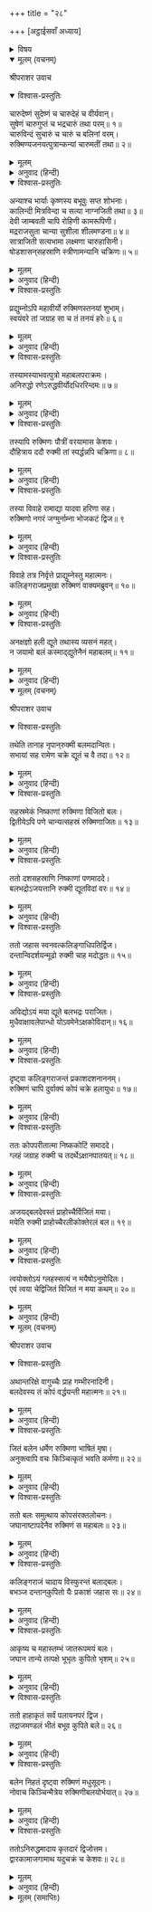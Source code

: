 +++
title = "२८"

+++
[अट्ठाईसवाँ अध्याय]



<details><summary>विषय</summary>

रुक्मीका वध
</details>


<details open><summary>मूलम् (वचनम्)</summary>

श्रीपराशर उवाच
</details>

<details open><summary>विश्वास-प्रस्तुतिः</summary>

चारुदेष्णं सुदेष्णं च चारुदेहं च वीर्यवान्।  
सुषेणं चारुगुप्तं च भद्रचारुं तथा परम्॥ १॥  
चारुविन्दं सुचारुं च चारुं च बलिनां वरम्।  
रुक्मिण्यजनयत्पुत्रान्कन्यां चारुमतीं तथा॥ २॥
</details>

<details><summary>मूलम्</summary>

चारुदेष्णं सुदेष्णं च चारुदेहं च वीर्यवान्।  
सुषेणं चारुगुप्तं च भद्रचारुं तथा परम्॥ १॥  
चारुविन्दं सुचारुं च चारुं च बलिनां वरम्।  
रुक्मिण्यजनयत्पुत्रान्कन्यां चारुमतीं तथा॥ २॥
</details>

<details><summary>अनुवाद (हिन्दी)</summary>

श्रीपराशरजी बोले—हे मैत्रेय! रुक्मिणीके[प्रद्युम्नके अतिरिक्त] चारुदेष्ण, सुदेष्ण, वीर्यवान्, चारुदेह, सुषेण, चारुगुप्त, भद्रचारु, चारुविन्द, सुचारु और बलवानोंमें श्रेष्ठ चारु नामक पुत्र तथा चारुमती नामकी एक कन्या हुई॥ १-२॥
</details>

<details open><summary>विश्वास-प्रस्तुतिः</summary>

अन्याश्च भार्याः कृष्णस्य बभूवुः सप्त शोभनाः।  
कालिन्दी मित्रविन्दा च सत्या नाग्नजिती तथा॥ ३॥  
देवी जाम्बवती चापि रोहिणी कामरूपिणी।  
मद्रराजसुता चान्या सुशीला शीलमण्डना॥ ४॥  
सात्राजिती सत्यभामा लक्ष्मणा चारुहासिनी।  
षोडशासन‍्सहस्राणि स्त्रीणामन्यानि चक्रिणः॥ ५॥
</details>

<details><summary>मूलम्</summary>

अन्याश्च भार्याः कृष्णस्य बभूवुः सप्त शोभनाः।  
कालिन्दी मित्रविन्दा च सत्या नाग्नजिती तथा॥ ३॥  
देवी जाम्बवती चापि रोहिणी कामरूपिणी।  
मद्रराजसुता चान्या सुशीला शीलमण्डना॥ ४॥  
सात्राजिती सत्यभामा लक्ष्मणा चारुहासिनी।  
षोडशासन‍्सहस्राणि स्त्रीणामन्यानि चक्रिणः॥ ५॥
</details>

<details><summary>अनुवाद (हिन्दी)</summary>

रुक्मिणीके अतिरिक्त श्रीकृष्णचन्द्रके कालिन्दी, मित्रविन्दा, नग्नजित् की पुत्री सत्या, जाम्बवान् की पुत्री कामरूपिणी रोहिणी, अति-शीलवती मद्रराजसुता सुशीला भद्रा, सत्राजित् की पुत्री सत्यभामा और चारुहासिनी लक्ष्मणा—ये अति सुन्दरी सात स्त्रियाँ और थीं, इनके सिवा उनके सोलह हजार स्त्रियाँ और भी थीं॥ ३—५॥
</details>

<details open><summary>विश्वास-प्रस्तुतिः</summary>

प्रद्युम्नोऽपि महावीर्यो रुक्मिणस्तनयां शुभाम्।  
स्वयंवरे तां जग्राह सा च तं तनयं हरेः॥ ६॥
</details>

<details><summary>मूलम्</summary>

प्रद्युम्नोऽपि महावीर्यो रुक्मिणस्तनयां शुभाम्।  
स्वयंवरे तां जग्राह सा च तं तनयं हरेः॥ ६॥
</details>

<details><summary>अनुवाद (हिन्दी)</summary>

महावीर प्रद्युम्नने रुक्मीकी सुन्दरी कन्याको और उस कन्याने भी भगवान् के पुत्र प्रद्युम्नजीको स्वयंवरमें ग्रहण किया॥ ६॥
</details>

<details open><summary>विश्वास-प्रस्तुतिः</summary>

तस्यामस्याभवत्पुत्रो महाबलपराक्रमः।  
अनिरुद्धो रणेऽरुद्धवीर्योदधिररिन्दमः॥ ७॥
</details>

<details><summary>मूलम्</summary>

तस्यामस्याभवत्पुत्रो महाबलपराक्रमः।  
अनिरुद्धो रणेऽरुद्धवीर्योदधिररिन्दमः॥ ७॥
</details>

<details><summary>अनुवाद (हिन्दी)</summary>

उससे प्रद्युम्नजीके अनिरुद्ध नामक एक महाबलपराक्रमसम्पन्न पुत्र हुआ जो युद्धमें रुद्ध (प्रतिहत) न होनेवाला, बलका समुद्र तथा शत्रुओंका दमन करनेवाला था॥ ७॥
</details>

<details open><summary>विश्वास-प्रस्तुतिः</summary>

तस्यापि रुक्मिणः पौत्रीं वरयामास केशवः।  
दौहित्राय ददौ रुक्मी तां स्पर्द्धन्नपि चक्रिणा॥ ८॥
</details>

<details><summary>मूलम्</summary>

तस्यापि रुक्मिणः पौत्रीं वरयामास केशवः।  
दौहित्राय ददौ रुक्मी तां स्पर्द्धन्नपि चक्रिणा॥ ८॥
</details>

<details><summary>अनुवाद (हिन्दी)</summary>

कृष्णचन्द्रने उस (अनिरुद्ध)-के लिये भी रुक्मीकी पौत्रीका वरण किया और रुक्मीने कृष्णचन्द्रसे ईर्ष्या रखते हुए भी अपने दौहित्रको अपनी पौत्री देना स्वीकार कर लिया॥ ८॥
</details>

<details open><summary>विश्वास-प्रस्तुतिः</summary>

तस्या विवाहे रामाद्या यादवा हरिणा सह।  
रुक्मिणो नगरं जग्मुर्नाम्ना भोजकटं द्विज॥ ९
</details>

<details><summary>मूलम्</summary>

तस्या विवाहे रामाद्या यादवा हरिणा सह।  
रुक्मिणो नगरं जग्मुर्नाम्ना भोजकटं द्विज॥ ९
</details>

<details><summary>अनुवाद (हिन्दी)</summary>

हे द्विज! उसके विवाहमें सम्मिलित होनेके लिये कृष्णचन्द्रके साथ बलभद्र आदि अन्य यादवगण भी रुक्मीकी राजधानी भोजकट नामक नगरको गये॥ ९॥
</details>

<details open><summary>विश्वास-प्रस्तुतिः</summary>

विवाहे तत्र निर्वृत्ते प्राद्युम्नेस्तु महात्मनः।  
कलिङ्गराजप्रमुखा रुक्मिणं वाक्यमब्रुवन्॥ १०॥
</details>

<details><summary>मूलम्</summary>

विवाहे तत्र निर्वृत्ते प्राद्युम्नेस्तु महात्मनः।  
कलिङ्गराजप्रमुखा रुक्मिणं वाक्यमब्रुवन्॥ १०॥
</details>

<details><summary>अनुवाद (हिन्दी)</summary>

जब प्रद्युम्न-पुत्र महात्मा अनिरुद्धका विवाह-संस्कार हो चुका तो कलिंगराज आदि राजाओंने रुक्मीसे कहा—॥ १०॥
</details>

<details open><summary>विश्वास-प्रस्तुतिः</summary>

अनक्षज्ञो हली द्यूते तथास्य व्यसनं महत्।  
न जयामो बलं कस्माद्‍द्युतेनैनं महाबलम्॥ ११॥
</details>

<details><summary>मूलम्</summary>

अनक्षज्ञो हली द्यूते तथास्य व्यसनं महत्।  
न जयामो बलं कस्माद्‍द्युतेनैनं महाबलम्॥ ११॥
</details>

<details><summary>अनुवाद (हिन्दी)</summary>

‘‘ये बलभद्र द्यूतक्रीडा [अच्छी तरह ] जानते तो हैं नहीं तथापि इन्हें उसका व्यसन बहुत है; तो फिर हम इन महाबली रामको जुएसे ही क्यों न जीत लें?’’॥ ११॥
</details>

<details open><summary>मूलम् (वचनम्)</summary>

श्रीपराशर उवाच
</details>

<details open><summary>विश्वास-प्रस्तुतिः</summary>

तथेति तानाह नृपान‍्‍रुक्मी बलमदान्वितः।  
सभायां सह रामेण चक्रे द्यूतं च वै तदा॥ १२॥
</details>

<details><summary>मूलम्</summary>

तथेति तानाह नृपान‍्‍रुक्मी बलमदान्वितः।  
सभायां सह रामेण चक्रे द्यूतं च वै तदा॥ १२॥
</details>

<details><summary>अनुवाद (हिन्दी)</summary>

श्रीपराशरजी बोले—तब बलके मदसे उन्मत्त रुक्मीने उन राजाओंसे कहा—‘बहुत अच्छा’ और सभामें बलरामजीके साथ द्यूतक्रीडा आरम्भ कर दी॥ १२॥
</details>

<details open><summary>विश्वास-प्रस्तुतिः</summary>

सहस्रमेकं निष्काणां रुक्मिणा विजितो बलः।  
द्वितीयेऽपि पणे चान्यत्सहस्रं रुक्मिणाजितः॥ १३॥
</details>

<details><summary>मूलम्</summary>

सहस्रमेकं निष्काणां रुक्मिणा विजितो बलः।  
द्वितीयेऽपि पणे चान्यत्सहस्रं रुक्मिणाजितः॥ १३॥
</details>

<details><summary>अनुवाद (हिन्दी)</summary>

रुक्मीने पहले ही दाँवमें बलरामजीसे एक सहस्र निष्क जीते तथा दूसरे दाँवमें एक सहस्र निष्क और जीत लिये॥ १३॥
</details>

<details open><summary>विश्वास-प्रस्तुतिः</summary>

ततो दशसहस्राणि निष्काणां पणमाददे।  
बलभद्रोऽजयत्तानि रुक्मी द्यूतविदां वरः॥ १४॥
</details>

<details><summary>मूलम्</summary>

ततो दशसहस्राणि निष्काणां पणमाददे।  
बलभद्रोऽजयत्तानि रुक्मी द्यूतविदां वरः॥ १४॥
</details>

<details><summary>अनुवाद (हिन्दी)</summary>

तब बलभद्रजीने दस हजार निष्कका एक दाँव और लगाया। उसे भी पक्के जुआरी रुक्मीने ही जीत लिया॥ १४॥
</details>

<details open><summary>विश्वास-प्रस्तुतिः</summary>

ततो जहास स्वनवत्कलिङ्गाधिपतिर्द्विज।  
दन्तान्विदर्शयन्मूढो रुक्मी चाह मदोद्धतः॥ १५॥
</details>

<details><summary>मूलम्</summary>

ततो जहास स्वनवत्कलिङ्गाधिपतिर्द्विज।  
दन्तान्विदर्शयन्मूढो रुक्मी चाह मदोद्धतः॥ १५॥
</details>

<details><summary>अनुवाद (हिन्दी)</summary>

हे द्विज! इसपर मूढ कलिंगराज दाँत दिखाता हुआ जोरसे हँसने लगा और मदोन्मत्त रुक्मीने कहा—॥ १५॥
</details>

<details open><summary>विश्वास-प्रस्तुतिः</summary>

अविद्योऽयं मया द्यूते बलभद्रः पराजितः।  
मुधैवाक्षावलेपान्धो योऽवमेनेऽक्षकोविदान्॥ १६॥
</details>

<details><summary>मूलम्</summary>

अविद्योऽयं मया द्यूते बलभद्रः पराजितः।  
मुधैवाक्षावलेपान्धो योऽवमेनेऽक्षकोविदान्॥ १६॥
</details>

<details><summary>अनुवाद (हिन्दी)</summary>

‘‘द्यूतक्रीडासे अनभिज्ञ इन बलभद्रजीको मैंने हरा दिया है; ये वृथा ही अक्षके घमण्डसे अन्धे होकर अक्षकुशल पुरुषोंका अपमान करते थे’’॥ १६॥
</details>

<details open><summary>विश्वास-प्रस्तुतिः</summary>

दृष्ट्वा कलिङ्गराजन्तं प्रकाशदशनाननम्।  
रुक्मिणं चापि दुर्वाक्यं कोपं चक्रे हलायुधः॥ १७॥
</details>

<details><summary>मूलम्</summary>

दृष्ट्वा कलिङ्गराजन्तं प्रकाशदशनाननम्।  
रुक्मिणं चापि दुर्वाक्यं कोपं चक्रे हलायुधः॥ १७॥
</details>

<details><summary>अनुवाद (हिन्दी)</summary>

इस प्रकार कलिंगराजको दाँत दिखाते और रुक्मीको दुर्वाक्य कहते देख हलायुध बलभद्रजी अत्यन्त क्रोधित हुए॥ १७॥
</details>

<details open><summary>विश्वास-प्रस्तुतिः</summary>

ततः कोपपरीतात्मा निष्ककोटिं समाददे।  
ग्लहं जग्राह रुक्मी च तदर्थेऽक्षानपातयत्॥ १८॥
</details>

<details><summary>मूलम्</summary>

ततः कोपपरीतात्मा निष्ककोटिं समाददे।  
ग्लहं जग्राह रुक्मी च तदर्थेऽक्षानपातयत्॥ १८॥
</details>

<details><summary>अनुवाद (हिन्दी)</summary>

तब उन्होंने अत्यन्त कुपित होकर करोड़ निष्कका दाँव लगाया और रुक्मीने भी उसे ग्रहणकर उसके निमित्त पाँसे फेंके॥ १८॥
</details>

<details open><summary>विश्वास-प्रस्तुतिः</summary>

अजयद‍्बलदेवस्तं प्राहोच्चैर्विजितं मया।  
मयेति रुक्मी प्राहोच्चैरलीकोक्तेरलं बल॥ १९॥
</details>

<details><summary>मूलम्</summary>

अजयद‍्बलदेवस्तं प्राहोच्चैर्विजितं मया।  
मयेति रुक्मी प्राहोच्चैरलीकोक्तेरलं बल॥ १९॥
</details>

<details><summary>अनुवाद (हिन्दी)</summary>

उसे बलदेवजीने ही जीता और वे जोरसे बोल उठे, ‘मैंने जीता।’ इसपर रुक्मी भी चिल्लाकर बोला—‘बलराम! असत्य बोलनेसे कुछ लाभ नहीं हो सकता, यह दाँव भी मैंने ही जीता है॥ १९॥
</details>

<details open><summary>विश्वास-प्रस्तुतिः</summary>

त्वयोक्तोऽयं ग्लहस्सत्यं न मयैषोऽनुमोदितः।  
एवं त्वया चेद्विजितं विजितं न मया कथम्॥ २०॥
</details>

<details><summary>मूलम्</summary>

त्वयोक्तोऽयं ग्लहस्सत्यं न मयैषोऽनुमोदितः।  
एवं त्वया चेद्विजितं विजितं न मया कथम्॥ २०॥
</details>

<details><summary>अनुवाद (हिन्दी)</summary>

आपने इस दाँवके विषयमें जिक्र अवश्य किया था, किंतु मैंने उसका अनुमोदन तो नहीं किया। इस प्रकार यदि आपने इसे जीता है तो मैंने भी क्यों नहीं जीता?’’॥ २०॥
</details>

<details open><summary>मूलम् (वचनम्)</summary>

श्रीपराशर उवाच
</details>

<details open><summary>विश्वास-प्रस्तुतिः</summary>

अथान्तरिक्षे वागुच्चैः प्राह गम्भीरनादिनी।  
बलदेवस्य तं कोपं वर्द्धयन्ती महात्मनः॥ २१॥
</details>

<details><summary>मूलम्</summary>

अथान्तरिक्षे वागुच्चैः प्राह गम्भीरनादिनी।  
बलदेवस्य तं कोपं वर्द्धयन्ती महात्मनः॥ २१॥
</details>

<details><summary>अनुवाद (हिन्दी)</summary>

श्रीपराशरजी बोले—उसी समय महात्मा बलदेवजीके क्रोधको बढ़ाती हुई आकाशवाणीने गम्भीर स्वरमें कहा—॥ २१॥
</details>

<details open><summary>विश्वास-प्रस्तुतिः</summary>

जितं बलेन धर्मेण रुक्मिणा भाषितं मृषा।  
अनुक्त्वापि वचः किञ्चित्कृतं भवति कर्मणा॥ २२॥
</details>

<details><summary>मूलम्</summary>

जितं बलेन धर्मेण रुक्मिणा भाषितं मृषा।  
अनुक्त्वापि वचः किञ्चित्कृतं भवति कर्मणा॥ २२॥
</details>

<details><summary>अनुवाद (हिन्दी)</summary>

‘‘इस दाँवको धर्मानुसार तो बलरामजी ही जीते हैं; रुक्मी झूठ बोलता है क्योंकि [अनुमोदनसूचक] वचन न कहनेपर भी [पाँसे फेंकने आदि] कार्यसे वह अनुमोदित ही माना जायगा’’॥ २२॥
</details>

<details open><summary>विश्वास-प्रस्तुतिः</summary>

ततो बलः समुत्थाय कोपसंरक्तलोचनः।  
जघानाष्टापदेनैव रुक्मिणं स महाबलः॥ २३॥
</details>

<details><summary>मूलम्</summary>

ततो बलः समुत्थाय कोपसंरक्तलोचनः।  
जघानाष्टापदेनैव रुक्मिणं स महाबलः॥ २३॥
</details>

<details><summary>अनुवाद (हिन्दी)</summary>

तब क्रोधसे अरुणनयन हुए महाबली बलभद्रजीने उठकर रुक्मीको जुआ खेलनेके पाँसोंसे ही मार डाला॥ २३॥
</details>

<details open><summary>विश्वास-प्रस्तुतिः</summary>

कलिङ्गराजं चादाय विस्फुरन्तं बलाद‍्बलः।  
बभञ्ज दन्तान‍्कुपितो यैः प्रकाशं जहास सः॥ २४॥
</details>

<details><summary>मूलम्</summary>

कलिङ्गराजं चादाय विस्फुरन्तं बलाद‍्बलः।  
बभञ्ज दन्तान‍्कुपितो यैः प्रकाशं जहास सः॥ २४॥
</details>

<details><summary>अनुवाद (हिन्दी)</summary>

फिर फड़कते हुए कलिंगराजको बलपूर्वक पकड़कर बलरामजीने उसके दाँत, जिन्हें दिखलाता हुआ वह हँसा था, तोड़ दिये॥ २४॥
</details>

<details open><summary>विश्वास-प्रस्तुतिः</summary>

आकृष्य च महास्तम्भं जातरूपमयं बलः।  
जघान तान्ये तत्पक्षे भूभृतः कुपितो भृशम्॥ २५॥
</details>

<details><summary>मूलम्</summary>

आकृष्य च महास्तम्भं जातरूपमयं बलः।  
जघान तान्ये तत्पक्षे भूभृतः कुपितो भृशम्॥ २५॥
</details>

<details><summary>अनुवाद (हिन्दी)</summary>

इनके सिवा उसके पक्षके और भी जो कोई राजालोग थे, उन्हें बलरामजीने अत्यन्त कुपित होकर एक सुवर्णमय स्तम्भ उखाड़कर उससे मार डाला॥ २५॥
</details>

<details open><summary>विश्वास-प्रस्तुतिः</summary>

ततो हाहाकृतं सर्वं पलायनपरं द्विज।  
तद्राजमण्डलं भीतं बभूव कुपिते बले॥ २६॥
</details>

<details><summary>मूलम्</summary>

ततो हाहाकृतं सर्वं पलायनपरं द्विज।  
तद्राजमण्डलं भीतं बभूव कुपिते बले॥ २६॥
</details>

<details><summary>अनुवाद (हिन्दी)</summary>

हे द्विज! उस समय बलरामजीके कुपित होनेसे हाहाकार मच गया और सम्पूर्ण राजालोग भयभीत होकर भागने लगे॥ २६॥
</details>

<details open><summary>विश्वास-प्रस्तुतिः</summary>

बलेन निहतं दृष्ट्वा रुक्मिणं मधुसूदनः।  
नोवाच किञ्चिन्मैत्रेय रुक्मिणीबलयोर्भयात्॥ २७॥
</details>

<details><summary>मूलम्</summary>

बलेन निहतं दृष्ट्वा रुक्मिणं मधुसूदनः।  
नोवाच किञ्चिन्मैत्रेय रुक्मिणीबलयोर्भयात्॥ २७॥
</details>

<details><summary>अनुवाद (हिन्दी)</summary>

हे मैत्रेय! उस समय रुक्मीको मारा गया देख श्रीमधुसूदनने एक ओर रुक्मिणीके और दूसरी ओर बलरामजीके भयसे कुछ भी नहीं कहा॥ २७॥
</details>

<details open><summary>विश्वास-प्रस्तुतिः</summary>

ततोऽनिरुद्धमादाय कृतदारं द्विजोत्तम।  
द्वारकामाजगामाथ यदुचक्रं च केशवः॥ २८॥
</details>

<details><summary>मूलम्</summary>

ततोऽनिरुद्धमादाय कृतदारं द्विजोत्तम।  
द्वारकामाजगामाथ यदुचक्रं च केशवः॥ २८॥
</details>

<details><summary>अनुवाद (हिन्दी)</summary>

तदनन्तर, हे द्विजश्रेष्ठ! यादवोंके सहित श्रीकृष्णचन्द्र सपत्नीक अनिरुद्धको लेकर द्वारकापुरीमें चले आये॥ २८॥
</details>

<details><summary>मूलम् (समाप्तिः)</summary>

इति श्रीविष्णुपुराणे पञ्चमेंऽशेऽष्टाविंशोऽध्यायः॥ २८॥
</details>
